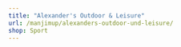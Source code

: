 ```yaml
---
title: "Alexander's Outdoor & Leisure"
url: /manjimup/alexanders-outdoor-und-leisure/
shop: Sport
---
```

